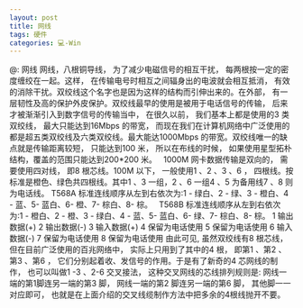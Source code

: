 ```yaml
---
layout: post
title: 网线  
tags: 硬件
categories: 💻-Win
---
```




@: 网线
网线，八根铜导线， 为了减少电磁信号的相互干扰， 每两根按一定的密度缠绞在一起。这样， 在传输电号时相互之间辐身出的电波就会相互抵消， 有效的消除干扰。双绞线这个名字也是因为这样的结构而引伸出来的。在外部， 有一层韧性及高的保护外皮保护。双绞线最早的使用是被用于电话信号的传输， 后来才被渐渐引入到数字信号的传输当中， 在很久以前， 我们基本上都是使用的3 类双绞线， 最大只能达到16Mbps 的带宽， 而现在我们在计算机网络中广泛使用的都是超五类双绞线及六类双绞线。最大能达1000Mbps 的带宽。双绞线唯一的缺点就是传输距离较短， 只能达到100 米， 所以在布线的时候， 如果使用星型拓朴结构，覆盖的范围只能达到200\*200 米。
 
1000M 网卡数据传输是双向的， 需要使用四对线， 即8 根芯线。100M 以下， 一般使用1 、2 、3 、6 ， 四根线。按标准是橙色、绿色共四根线。其中1 、3 一组，2 、6 一组4 、5 为备用线7 、8 则为电话线。
T568A 标准连线顺序从左到右依次为:1 - 绿白、2 - 绿、3 - 橙白、4 - 蓝、5- 蓝白、6- 橙、7- 棕白、8- 棕。
 
T568B 标准连线顺序从左到右依次为:1 - 橙白、2 - 橙、3 - 绿白、4 - 蓝、5- 蓝白、6- 绿、7- 棕白、8- 棕。
1 输出数据(+)
2 输出数据(-)
3 输入数据(+)
4 保留为电话使用
5 保留为电话使用
6 输入数据(-)
7 保留为电话使用
8 保留为电话使用
由此可见, 虽然双绞线有8 根芯线， 但在目前广泛使用的百兆网络中， 实际上只用到了其中的4 根， 即第1 、第2 、第3 、第6 ， 它们分别起着收、发信号的作用。于是有了新奇的4 芯网线的制作， 也可以叫做1 -3 、2-6 交叉接法， 这种交叉网线的芯线排列规则是: 网线一端的第1脚连另一端的第3 脚， 网线一端的第2 脚连另一端的第6 脚， 其他脚一一对应即可， 也就是在上面介绍的交叉线缆制作方法中把多余的4根线抛开不要。
















